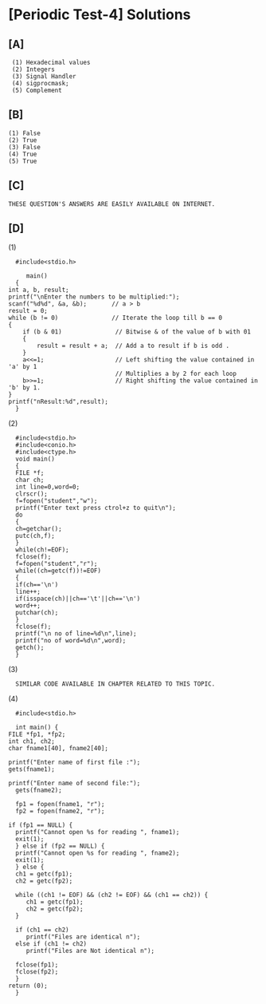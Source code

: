 # [Periodic Test-4] Solutions

## [A]
   
     (1) Hexadecimal values
     (2) Integers
     (3) Signal Handler
     (4) sigprocmask;
     (5) Complement
   
## [B]
    
    (1) False
    (2) True
    (3) False
    (4) True
    (5) True
    
    
## [C]
    
    THESE QUESTION'S ANSWERS ARE EASILY AVAILABLE ON INTERNET.
    
    
    
## [D]

  (1)
  
      #include<stdio.h>

         main()
      {
    int a, b, result;
    printf("\nEnter the numbers to be multiplied:");
    scanf("%d%d", &a, &b);       // a > b
    result = 0;
    while (b != 0)               // Iterate the loop till b == 0
    {
        if (b & 01)               // Bitwise & of the value of b with 01
        {
            result = result + a;  // Add a to result if b is odd .
        }
        a<<=1;                    // Left shifting the value contained in 'a' by 1
                                  // Multiplies a by 2 for each loop
        b>>=1;                    // Right shifting the value contained in 'b' by 1.
    }
    printf("nResult:%d",result);
      }

(2)

      #include<stdio.h>
      #include<conio.h>
      #include<ctype.h>
      void main()
      {
      FILE *f;
      char ch;
      int line=0,word=0;
      clrscr();
      f=fopen("student","w");
      printf("Enter text press ctrol+z to quit\n");
      do
      {
      ch=getchar();
      putc(ch,f);
      }
      while(ch!=EOF);
      fclose(f);
      f=fopen("student","r");
      while((ch=getc(f))!=EOF)
      {
      if(ch=='\n')
      line++;
      if(isspace(ch)||ch=='\t'||ch=='\n')
      word++;
      putchar(ch);
      }
      fclose(f);
      printf("\n no of line=%d\n",line);
      printf("no of word=%d\n",word);
      getch();
      }

(3)

      SIMILAR CODE AVAILABLE IN CHAPTER RELATED TO THIS TOPIC.

(4)
 
      #include<stdio.h>
 
      int main() {
    FILE *fp1, *fp2;
    int ch1, ch2;
    char fname1[40], fname2[40];
 
    printf("Enter name of first file :");
    gets(fname1);
 
    printf("Enter name of second file:");
      gets(fname2);
 
      fp1 = fopen(fname1, "r");
      fp2 = fopen(fname2, "r");
 
    if (fp1 == NULL) {
      printf("Cannot open %s for reading ", fname1);
      exit(1);
      } else if (fp2 == NULL) {
      printf("Cannot open %s for reading ", fname2);
      exit(1);
      } else {
      ch1 = getc(fp1);
      ch2 = getc(fp2);
 
      while ((ch1 != EOF) && (ch2 != EOF) && (ch1 == ch2)) {
         ch1 = getc(fp1);
         ch2 = getc(fp2);
      }
 
      if (ch1 == ch2)
         printf("Files are identical n");
      else if (ch1 != ch2)
         printf("Files are Not identical n");
 
      fclose(fp1);
      fclose(fp2);
      }
    return (0);
      }
